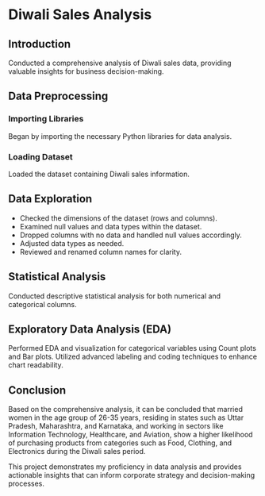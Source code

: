 # Diwali Sales Analysis

## Introduction

Conducted a comprehensive analysis of Diwali sales data, providing valuable insights for business decision-making.

## Data Preprocessing

### Importing Libraries

Began by importing the necessary Python libraries for data analysis.

### Loading Dataset

Loaded the dataset containing Diwali sales information.

## Data Exploration

- Checked the dimensions of the dataset (rows and columns).
- Examined null values and data types within the dataset.
- Dropped columns with no data and handled null values accordingly.
- Adjusted data types as needed.
- Reviewed and renamed column names for clarity.

## Statistical Analysis

Conducted descriptive statistical analysis for both numerical and categorical columns.

## Exploratory Data Analysis (EDA)

Performed EDA and visualization for categorical variables using Count plots and Bar plots.
Utilized advanced labeling and coding techniques to enhance chart readability.

## Conclusion

Based on the comprehensive analysis, it can be concluded that married women in the age group of 26-35 years, residing in states such as Uttar Pradesh, Maharashtra, and Karnataka, and working in sectors like Information Technology, Healthcare, and Aviation, show a higher likelihood of purchasing products from categories such as Food, Clothing, and Electronics during the Diwali sales period.

This project demonstrates my proficiency in data analysis and provides actionable insights that can inform corporate strategy and decision-making processes.
